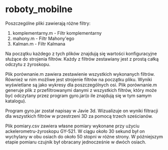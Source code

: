 # roboty_mobilne

Poszczególne pliki zawierają różne filtry:
1) komplementarny.m - Filtr komplementarny
2) mahony.m - Filtr Mahony'ego
3) Kalman.m - Filtr Kalmana

Na początku każdego z tych plików znajdują się wartości konfiguracyjne służące do strojenia filtrów. Każdy z filtrów zestawiany jest z prostą całką odczytu z żyroskopu.

Plik porównanie.m zawiera zestawienie wszystkich wykonanych filtrów. Również w nim możliwe jest strojenie filtrów na początku pliku.
Wyniki wyświetlane są jako wykresy dla poszczególnych osi.
Plik porównanie.m generuje plik z przefiltrowanymi danymi z wszystkich filtrów, który może być odczytany przez program gyro.jar(o ile znajdują się w tym samym katalogu).

Program gyro.jar został napisay w Javie 3d. Wizualizuje on wyniki filtracji dla wszystkich filtrów w przestrzeni 3D za pomocą trzech sześcianów.

Plik pomiary.csv zawiera własne pomiary wykonane przy użyciu ackelerometru-żyroskopu GY-521. W ciągu około 30 sekund był on wychylany w obu osiach do około 50 stopni w różne strony. W późniejszym etapie pomiaru czujnik był obracany jednocześnie w dwóch osiach.


